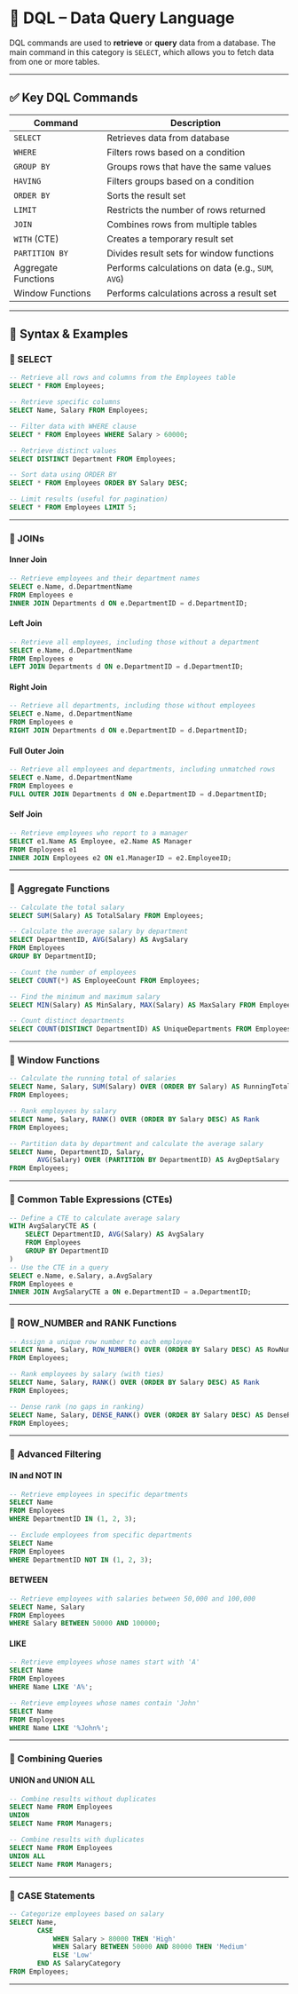 # 🔷 DQL – Data Query Language

DQL commands are used to **retrieve** or **query** data from a database. The main command in this category is `SELECT`, which allows you to fetch data from one or more tables.

---

## ✅ Key DQL Commands

| Command         | Description                                   |
|------------------|-----------------------------------------------|
| `SELECT`         | Retrieves data from database                 |
| `WHERE`          | Filters rows based on a condition            |
| `GROUP BY`       | Groups rows that have the same values        |
| `HAVING`         | Filters groups based on a condition          |
| `ORDER BY`       | Sorts the result set                         |
| `LIMIT`          | Restricts the number of rows returned        |
| `JOIN`           | Combines rows from multiple tables           |
| `WITH` (CTE)     | Creates a temporary result set               |
| `PARTITION BY`   | Divides result sets for window functions      |
| Aggregate Functions | Performs calculations on data (e.g., `SUM`, `AVG`) |
| Window Functions | Performs calculations across a result set    |

---

## 📘 Syntax & Examples

### 🔹 SELECT
```sql
-- Retrieve all rows and columns from the Employees table
SELECT * FROM Employees;

-- Retrieve specific columns
SELECT Name, Salary FROM Employees;

-- Filter data with WHERE clause
SELECT * FROM Employees WHERE Salary > 60000;

-- Retrieve distinct values
SELECT DISTINCT Department FROM Employees;

-- Sort data using ORDER BY
SELECT * FROM Employees ORDER BY Salary DESC;

-- Limit results (useful for pagination)
SELECT * FROM Employees LIMIT 5;
```

---

### 🔹 JOINs
#### Inner Join
```sql
-- Retrieve employees and their department names
SELECT e.Name, d.DepartmentName
FROM Employees e
INNER JOIN Departments d ON e.DepartmentID = d.DepartmentID;
```

#### Left Join
```sql
-- Retrieve all employees, including those without a department
SELECT e.Name, d.DepartmentName
FROM Employees e
LEFT JOIN Departments d ON e.DepartmentID = d.DepartmentID;
```

#### Right Join
```sql
-- Retrieve all departments, including those without employees
SELECT e.Name, d.DepartmentName
FROM Employees e
RIGHT JOIN Departments d ON e.DepartmentID = d.DepartmentID;
```

#### Full Outer Join
```sql
-- Retrieve all employees and departments, including unmatched rows
SELECT e.Name, d.DepartmentName
FROM Employees e
FULL OUTER JOIN Departments d ON e.DepartmentID = d.DepartmentID;
```

#### Self Join
```sql
-- Retrieve employees who report to a manager
SELECT e1.Name AS Employee, e2.Name AS Manager
FROM Employees e1
INNER JOIN Employees e2 ON e1.ManagerID = e2.EmployeeID;
```

---

### 🔹 Aggregate Functions
```sql
-- Calculate the total salary
SELECT SUM(Salary) AS TotalSalary FROM Employees;

-- Calculate the average salary by department
SELECT DepartmentID, AVG(Salary) AS AvgSalary
FROM Employees
GROUP BY DepartmentID;

-- Count the number of employees
SELECT COUNT(*) AS EmployeeCount FROM Employees;

-- Find the minimum and maximum salary
SELECT MIN(Salary) AS MinSalary, MAX(Salary) AS MaxSalary FROM Employees;

-- Count distinct departments
SELECT COUNT(DISTINCT DepartmentID) AS UniqueDepartments FROM Employees;
```

---

### 🔹 Window Functions
```sql
-- Calculate the running total of salaries
SELECT Name, Salary, SUM(Salary) OVER (ORDER BY Salary) AS RunningTotal
FROM Employees;

-- Rank employees by salary
SELECT Name, Salary, RANK() OVER (ORDER BY Salary DESC) AS Rank
FROM Employees;

-- Partition data by department and calculate the average salary
SELECT Name, DepartmentID, Salary,
       AVG(Salary) OVER (PARTITION BY DepartmentID) AS AvgDeptSalary
FROM Employees;
```

---

### 🔹 Common Table Expressions (CTEs)
```sql
-- Define a CTE to calculate average salary
WITH AvgSalaryCTE AS (
    SELECT DepartmentID, AVG(Salary) AS AvgSalary
    FROM Employees
    GROUP BY DepartmentID
)
-- Use the CTE in a query
SELECT e.Name, e.Salary, a.AvgSalary
FROM Employees e
INNER JOIN AvgSalaryCTE a ON e.DepartmentID = a.DepartmentID;
```

---

### 🔹 ROW_NUMBER and RANK Functions
```sql
-- Assign a unique row number to each employee
SELECT Name, Salary, ROW_NUMBER() OVER (ORDER BY Salary DESC) AS RowNumber
FROM Employees;

-- Rank employees by salary (with ties)
SELECT Name, Salary, RANK() OVER (ORDER BY Salary DESC) AS Rank
FROM Employees;

-- Dense rank (no gaps in ranking)
SELECT Name, Salary, DENSE_RANK() OVER (ORDER BY Salary DESC) AS DenseRank
FROM Employees;
```

---

### 🔹 Advanced Filtering
#### IN and NOT IN
```sql
-- Retrieve employees in specific departments
SELECT Name
FROM Employees
WHERE DepartmentID IN (1, 2, 3);

-- Exclude employees from specific departments
SELECT Name
FROM Employees
WHERE DepartmentID NOT IN (1, 2, 3);
```

#### BETWEEN
```sql
-- Retrieve employees with salaries between 50,000 and 100,000
SELECT Name, Salary
FROM Employees
WHERE Salary BETWEEN 50000 AND 100000;
```

#### LIKE
```sql
-- Retrieve employees whose names start with 'A'
SELECT Name
FROM Employees
WHERE Name LIKE 'A%';

-- Retrieve employees whose names contain 'John'
SELECT Name
FROM Employees
WHERE Name LIKE '%John%';
```

---

### 🔹 Combining Queries
#### UNION and UNION ALL
```sql
-- Combine results without duplicates
SELECT Name FROM Employees
UNION
SELECT Name FROM Managers;

-- Combine results with duplicates
SELECT Name FROM Employees
UNION ALL
SELECT Name FROM Managers;
```

---

### 🔹 CASE Statements
```sql
-- Categorize employees based on salary
SELECT Name,
       CASE
           WHEN Salary > 80000 THEN 'High'
           WHEN Salary BETWEEN 50000 AND 80000 THEN 'Medium'
           ELSE 'Low'
       END AS SalaryCategory
FROM Employees;
```

---


